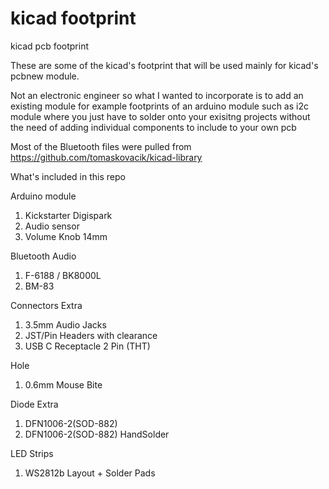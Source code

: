 # kicad footprint
kicad pcb footprint

These are some of the kicad's footprint that will be used mainly for kicad's pcbnew module. 

Not an electronic engineer so what I wanted to incorporate is to add an existing module for example footprints of an arduino module such as i2c module where you just have to solder onto your exisitng projects without the need of adding individual components to include to your own pcb


Most of the Bluetooth files were pulled from https://github.com/tomaskovacik/kicad-library

What's included in this repo

Arduino module
1. Kickstarter Digispark
2. Audio sensor
3. Volume Knob 14mm

Bluetooth Audio
1. F-6188 / BK8000L
2. BM-83

Connectors Extra
1. 3.5mm Audio Jacks
2. JST/Pin Headers with clearance
3. USB C Receptacle 2 Pin (THT)

Hole
1. 0.6mm Mouse Bite

Diode Extra
1. DFN1006-2(SOD-882) 
2. DFN1006-2(SOD-882) HandSolder

LED Strips
1. WS2812b Layout + Solder Pads
